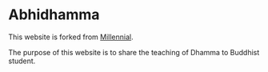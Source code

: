 # Abhidhamma

This website is forked from [Millennial](https://github.com/LeNPaul/Millennial/fork).

The purpose of this website is to share the teaching of Dhamma to Buddhist student.